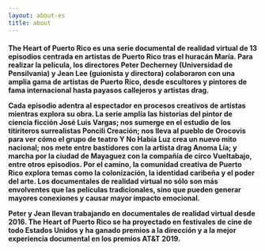 ```yaml
---
layout: about-es
title: about
---
```


<h4 class="textbox" style="max-width: 1000px">The Heart of Puerto Rico es una serie documental de realidad virtual de 13 episodios centrada en artistas de Puerto Rico tras el huracán María. Para realizar la película, los directores Peter Decherney (Universidad de Pensilvania) y Jean Lee (guionista y directora) colaboraron con una amplia gama de artistas de Puerto Rico, desde escultores y pintores de fama internacional hasta payasos callejeros y artistas drag.

Cada episodio adentra al espectador en procesos creativos de artistas mientras explora su obra. La serie amplía las historias del pintor de ciencia ficción José Luis Vargas; nos sumerge en el estudio de los titiriteros surrealistas Poncili Creación; nos lleva al pueblo de Orocovis para ver cómo el grupo de teatro Y No Había Luz crea un nuevo mito nacional; nos mete entre bastidores con la artista drag Anoma Lía; y marcha por la ciudad de Mayaguez con la compañía de circo Vueltabajo, entre otros episodios. Por el camino, la comunidad creativa de Puerto Rico explora temas como la colonización, la identidad caribeña y el poder del arte. Los documentales de realidad virtual no sólo son más envolventes que las películas tradicionales, sino que pueden generar mayores conexiones y causar mayor impacto emocional. 

Peter y Jean llevan trabajando en documentales de realidad virtual desde 2016. The Heart of Puerto Rico se ha proyectado en festivales de cine de todo Estados Unidos y ha ganado premios a la dirección y a la mejor experiencia documental en los premios AT&T 2019.</h4>
